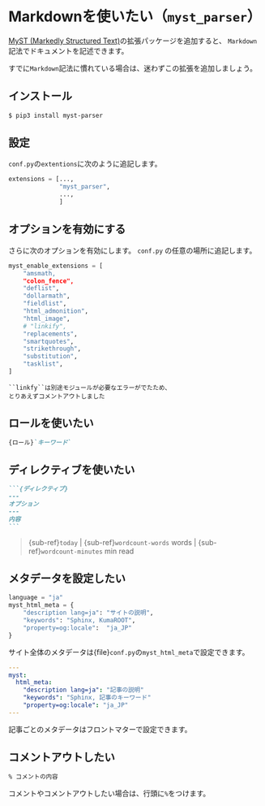 # Markdownを使いたい（``myst_parser``）

[MyST (Markedly Structured Text)](https://myst-parser.readthedocs.io/en/latest/intro.html)の拡張パッケージを追加すると、
``Markdown``記法でドキュメントを記述できます。

すでに``Markdown``記法に慣れている場合は、迷わずこの拡張を追加しましょう。

## インストール

```bash
$ pip3 install myst-parser
```

## 設定

``conf.py``の``extentions``に次のように追記します。

```python
extensions = [...,
              "myst_parser",
              ...,
              ]
```

## オプションを有効にする

さらに次のオプションを有効にします。
``conf.py`` の任意の場所に追記します。

```python
myst_enable_extensions = [
    "amsmath,
    "colon_fence",
    "deflist",
    "dollarmath",
    "fieldlist",
    "html_admonition",
    "html_image",
    # "linkify",
    "replacements",
    "smartquotes",
    "strikethrough",
    "substitution",
    "tasklist",
]
```

```{note}
``linkfy``は別途モジュールが必要なエラーがでたため、
とりあえずコメントアウトしました
```

## ロールを使いたい

```md
{ロール}`キーワード`
```

## ディレクティブを使いたい

````md
```{ディレクティブ}
---
オプション
---
内容
```
````

> {sub-ref}`today` | {sub-ref}`wordcount-words` words | {sub-ref}`wordcount-minutes` min read

## メタデータを設定したい

```python
language = "ja"
myst_html_meta = {
    "description lang=ja": "サイトの説明",
    "keywords": "Sphinx, KumaROOT",
    "property=og:locale":  "ja_JP"
}
```

サイト全体のメタデータは{file}`conf.py`の``myst_html_meta``で設定できます。

```yaml
---
myst:
  html_meta:
    "description lang=ja": "記事の説明"
    "keywords": "Sphinx, 記事のキーワード"
    "property=og:locale": "ja_JP"
---
```

記事ごとのメタデータはフロントマターで設定できます。

## コメントアウトしたい

```md
% コメントの内容
```

コメントやコメントアウトしたい場合は、行頭に`%`をつけます。
